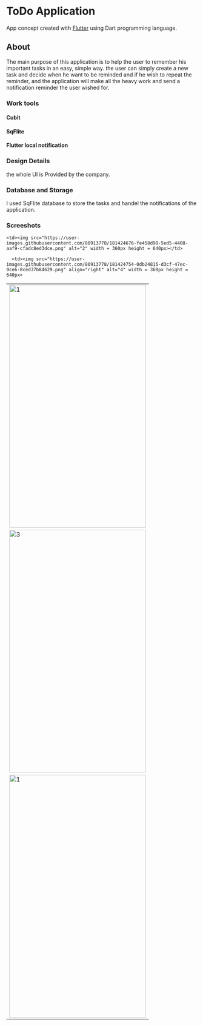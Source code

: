 # ToDo Application

App concept created with [Flutter](https://flutter.dev/) using Dart programming language.

## About

The main purpose of this application is to help the user to remember his important tasks in an easy, simple way. the user can simply create a new task and decide when he want to be reminded and if he wish to repeat the reminder, and the application will make all the heavy work and send a notification reminder the user wished for.

### Work tools
#### Cubit 
#### SqFlite
#### Flutter local notification


### Design Details
the whole UI is Provided by the company. 

### Database and Storage
I used SqFlite database to store the tasks and handel the notifications of the application.

### Screeshots

<table>
  <tr>
    <td> <img src="https://user-images.githubusercontent.com/80913778/181424640-bb5822fd-cdc9-4be5-9563-487235a1ee60.png"  alt="1" width = 360px height = 640px ></td>

    <td><img src="https://user-images.githubusercontent.com/80913778/181424676-fe458d98-5ed5-4408-aaf9-cfadc8ed3dce.png" alt="2" width = 360px height = 640px></td>
   </tr> 
   <tr>
      <td><img src="https://user-images.githubusercontent.com/80913778/181424739-c3cd043a-6baa-4140-8482-71ac0d461128.png" alt="3" width = 360px height = 640px></td>

      <td><img src="https://user-images.githubusercontent.com/80913778/181424754-0db24815-d3cf-47ec-9ce6-8ced37b84629.png" align="right" alt="4" width = 360px height = 640px>
  </td>
  </tr>
   <tr>
    <td> <img src="https://user-images.githubusercontent.com/80913778/181424793-9780cc17-72c9-471f-8f30-782006db03a9.png"  alt="1" width = 360px height = 640px ></td>

   
   </tr> 
</table>








